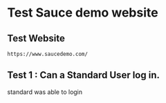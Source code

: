 # Test Sauce demo website

## Test Website
```
https://www.saucedemo.com/
```

## Test 1 : Can a Standard User log in.
standard was able to login
